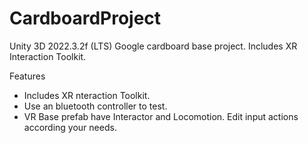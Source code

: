 # CardboardProject
Unity 3D 2022.3.2f (LTS) Google cardboard base project. Includes XR Interaction Toolkit.

Features
- Includes XR nteraction Toolkit.
- Use an bluetooth controller to test.
- VR Base prefab have Interactor and Locomotion. Edit input actions according your needs.


